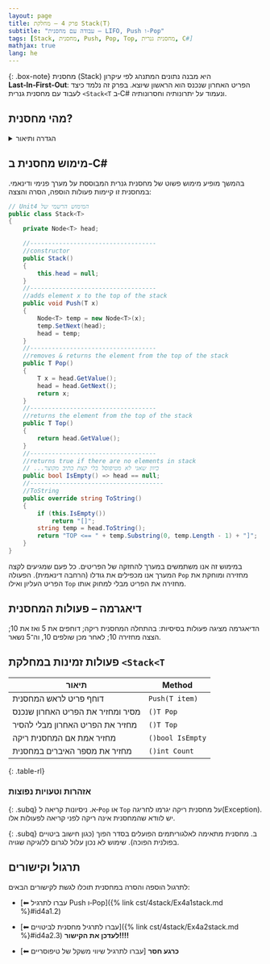 ```yaml
---
layout: page 
title: פרק 4 – מחלקת Stack⟨T⟩
subtitle: "עבודה עם מחסנית – LIFO, Push ו‑Pop"
tags: [Stack, מחסנית, Push, Pop, Top, מחסנית גנרית, C#]
mathjax: true
lang: he
---
```


{: .box-note}
מחסנית (Stack) היא מבנה נתונים המתנהג לפי עיקרון **Last‑In‑First‑Out**: הפריט האחרון שנכנס הוא הראשון שיוצא. בפרק זה נלמד כיצד לעבוד עם מחסנית גנרית `<Stack<T` ב‑C# ונעמוד על יתרונותיה וחסרונותיה.

<!-- Source: University of Wisconsin – Notes on Stacks -->

## מהי מחסנית?

<details markdown="1">
<summary>הגדרה ותיאור</summary>

מחסנית היא רשימה ליניארית שבה כל ההוספות והמחיקות מתבצעות בקצה אחד בלבד הנקרא **Top**. הפעולה הבסיסית של המחסנית היא `Push` (דחיפה) – הוספת פריט לראש המחסנית – ו‑`Pop` (שליפה) – הסרת הפריט האחרון שהוכנס. ניתן גם להציץ בפריט בראש המחסנית באמצעות `Top` מבלי להסיר אותו.

</details>

## מימוש מחסנית ב‑C#

בהמשך מופיע מימוש פשוט של מחסנית גנרית המבוססת על מערך פנימי ודינאמי. במחסנית זו קיימות פעולות הוספה, הסרה והצצה:

```csharp
// Unit4 המימוש הרשמי של 
public class Stack<T>
{
    private Node<T> head;

    //-----------------------------------
    //constructor
    public Stack()
    {
        this.head = null;
    }
    //-----------------------------------
    //adds element x to the top of the stack
    public void Push(T x)
    {
        Node<T> temp = new Node<T>(x);
        temp.SetNext(head);
        head = temp;
    }
    //-----------------------------------
    //removes & returns the element from the top of the stack
    public T Pop()
    {
        T x = head.GetValue();
        head = head.GetNext();
        return x;
    }
    //-----------------------------------
    //returns the element from the top of the stack
    public T Top()
    {
        return head.GetValue();
    }
    //-----------------------------------
    //returns true if there are no elements in stack
    // ...כיוון שאני לא מטיפוסל בלי קצת כתיב מקוצר
    public bool IsEmpty() => head == null;
    //-------------------------------------
    //ToString
    public override string ToString()
    {
        if (this.IsEmpty())
            return "[]";
        string temp = head.ToString();
        return "TOP <== " + temp.Substring(0, temp.Length - 1) + "]";
    }
}
```

במימוש זה אנו משתמשים במערך להחזקה של הפריטים. כל פעם שמגיעים לקצה המערך אנו מכפילים את גודלו (הרחבה דינאמית). הפעולה `Pop` מחזירה ומוחקת את הפריט העליון ואילו `Top` מחזירה את הפריט מבלי למחוק אותו.

## דיאגרמה – פעולות המחסנית



הדיאגרמה מציגה פעולות בסיסיות: בהתחלה המחסנית ריקה; דוחפים את 5 ואז את 10; הצצה מחזירה 10; לאחר מכן שולפים 10, וה־5 נשאר.

## פעולות זמינות במחלקת `<Stack<T`

|  תיאור | Method |
|--------|--------|
| דוחף פריט לראש המחסנית | `Push(T item)` |
| מסיר ומחזיר את הפריט האחרון שנכנס |`()T Pop` | 
|  מחזיר את הפריט האחרון מבלי להסיר |`()T Top` |
|  מחזיר אמת אם המחסנית ריקה |`()bool IsEmpty` |
|  מחזיר את מספר האיברים במחסנית |`()int Count` |
{: .table-rl}

### אזהרות וטעויות נפוצות

{: .subq}
א. ניסיונות קריאה ל‑`Pop` או `Top` על מחסנית ריקה יגרמו לחריגה(Exception). יש לוודא שהמחסנית אינה ריקה לפני קריאה לפעולות אלו.  

{: .subq}
ב. מחסנית מתאימה לאלגוריתמים הפועלים בסדר הפוך (כגון חישוב ביטויים בפולנית הפוכה). שימוש לא נכון עלול לגרום ללוגיקה שגויה.  

## תרגול וקישורים

לתרגול הוספה והסרה במחסנית תוכלו לגשת לקישורים הבאים:

- [⬅ עברו לתרגיל Push ו‑Pop]({% link cst/4stack/Ex4a1stack.md %}#id4a1.2)
- [⬅ עברו לתרגיל מחסנית לביטויים]({% link cst/4stack/Ex4a2stack.md %}#id4a2.3)
**לעדכן את הקישור!!!!**

- [⬅ עברו לתרגיל שיווי משקל של טיפוסריים] **כרגע חסר**
